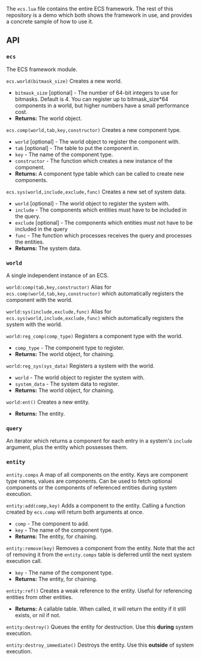 The `ecs.lua` file contains the entire ECS framework. The rest of this repository is a demo which both shows the framework in use, and provides a concrete sample of how to use it.

## API
### `ecs`
The ECS framework module.

`ecs.world(bitmask_size)` Creates a new world.
- `bitmask_size` [optional] - The number of 64-bit integers to use for bitmasks. Default is 4. You can register up to bitmask_size*64 components in a world, but higher numbers have a small performance cost.
- **Returns:** The world object.

`ecs.comp(world,tab,key,constructor)` Creates a new component type.
- `world` [optional] - The world object to register the component with.
- `tab` [optional] - The table to put the component in.
- `key` - The name of the component type.
- `constructor` - The function which creates a new instance of the component.
- **Returns:** A component type table which can be called to create new components.

`ecs.sys(world,include,exclude,func)` Creates a new set of system data.
- `world` [optional] - The world object to register the system with.
- `include` - The components which entities must have to be included in the query.
- `exclude` [optional] - The components which entities must not have to be included in the query
- `func` - The function which processes receives the query and processes the entities.
- **Returns:** The system data.

### `world`
A single independent instance of an ECS.

`world:comp(tab,key,constructor)` Alias for `ecs.comp(world,tab,key,constructor)` which automatically registers the component with the world.

`world:sys(include,exclude,func)` Alias for `ecs.sys(world,include,exclude,func)` which automatically registers the system with the world.

`world:reg_comp(comp_type)` Registers a component type with the world.
- `comp_type` - The component type to register.
- **Returns:** The world object, for chaining.

`world:reg_sys(sys_data)` Registers a system with the world.
- `world` - The world object to register the system with.
- `system_data` - The system data to register.
- **Returns:** The world object, for chaining.

`world:ent()` Creates a new entity.
- **Returns:** The entity.

### `query`
An iterator which returns a component for each entry in a system's `include` argument, plus the entity which possesses them.

### `entity`
`entity.comps` A map of all components on the entity. Keys are component type names, values are components. Can be used to fetch optional components or the components of referenced entities during system execution.

`entity:add(comp,key)` Adds a component to the entity. Calling a function created by `ecs.comp` will return both arguments at once.
- `comp` - The component to add.
- `key` - The name of the component type.
- **Returns:** The entity, for chaining.

`entity:remove(key)` Removes a component from the entity. Note that the act of removing it from the `entity.comps` table is deferred until the next system execution call.
- `key` - The name of the component type.
- **Returns:** The entity, for chaining.

`entity:ref()` Creates a weak reference to the entity. Useful for referencing entities from other entities.
- **Returns:** A callable table. When called, it will return the entity if it still exists, or nil if not.

`entity:destroy()` Queues the entity for destruction. Use this **during** system execution.

`entity:destroy_immediate()` Destroys the entity. Use this **outside** of system execution.

